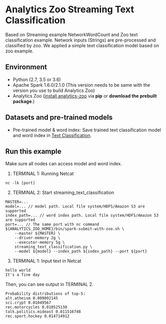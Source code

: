 # Analytics Zoo Streaming Text Classification
Based on Streaming example NetworkWordCount and Zoo text classification example. Network inputs (Strings) are pre-processed and classified by zoo. We applied a simple text classification model based on zoo example.

## Environment
* Python (2.7, 3.5 or 3.6)
* Apache Spark 1.6.0/2.1.0 (This version needs to be same with the version you use to build Analytics Zoo)
* Analytics Zoo ([install analytics-zoo]((https://analytics-zoo.github.io/master/#PythonUserGuide/install/) ) via __pip__ or __download the prebuilt package__.)

## Datasets and pre-trained models
* Pre-trained model & word index: Save trained text classification model and word index in [Text Classification](https://github.com/intel-analytics/analytics-zoo/blob/master/docs/docs/ProgrammingGuide/text-classification.md).

## Run this example
Make sure all nodes can access model and word index.

1. TERMINAL 1: Running Netcat
```
nc -lk [port]
```

2. TERMINAL 2: Start streaming_text_classification
```
MASTER=...
model=... // model path. Local file system/HDFS/Amazon S3 are supported
index_path=... // word index path. Local file system/HDFS/Amazon S3 are supported
port=... // The same port with nc command
${ANALYTICS_ZOO_HOME}/bin/spark-submit-with-zoo.sh \
    --master ${MASTER} \
    --driver-memory 2g \
    --executor-memory 5g \
    streaming_text_classification.py \
    --model ${model} --index_path ${index_path} --port ${port}
```

3. TERMINAL 1: Input text in Netcat
```
hello world
It's a fine day
```

Then, you can see output in TERMINAL 2.
```
Probability distributions of top-5:
alt.atheism 0.009092145
sci.crypt 0.01049567
rec.motorcycles 0.010525138
talk.politics.mideast 0.011516748
rec.sport.hockey 0.014714912
```
